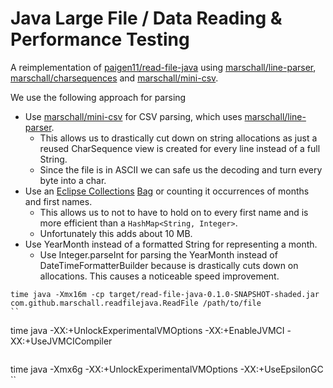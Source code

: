 Java Large File / Data Reading & Performance Testing
====================================================

A reimplementation of [paigen11/read-file-java](https://github.com/paigen11/read-file-java) using [marschall/line-parser](https://github.com/marschall/line-parser), [marschall/charsequences](https://github.com/marschall/charsequences) and [marschall/mini-csv](https://github.com/marschall/mini-csv).

We use the following approach for parsing

* Use [marschall/mini-csv](https://github.com/marschall/mini-csv) for CSV parsing, which uses [marschall/line-parser](https://github.com/marschall/line-parser).
  * This allows us to drastically cut down on string allocations as just a reused CharSequence view is created for every line instead of a full String.
  * Since the file is in ASCII we can safe us the decoding and turn every byte into a char.
* Use an [Eclipse Collections](https://www.eclipse.org/collections/) [Bag](https://github.com/eclipse/eclipse-collections/blob/master/docs/guide.md#-bag) or counting it occurrences of months and first names.
  * This allows us to not to have to hold on to every first name and is more efficient than a `HashMap<String, Integer>`.
  * Unfortunately this adds about 10 MB.
* Use YearMonth instead of a formatted String for representing a month.
  * Use Integer.parseInt for parsing the YearMonth instead of DateTimeFormatterBuilder because is drastically cuts down on allocations. This causes a noticeable speed improvement.

```
time java -Xmx16m -cp target/read-file-java-0.1.0-SNAPSHOT-shaded.jar com.github.marschall.readfilejava.ReadFile /path/to/file
``

```
time java -XX:+UnlockExperimentalVMOptions -XX:+EnableJVMCI -XX:+UseJVMCICompiler
```

```
time java -Xmx6g -XX:+UnlockExperimentalVMOptions  -XX:+UseEpsilonGC
``